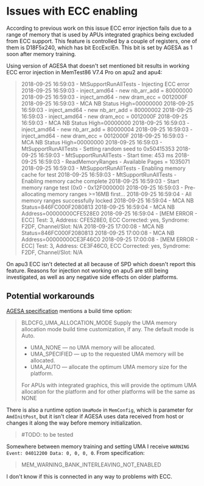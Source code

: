 Issues with ECC enabling
========================

According to previous work on this issue ECC error injection fails due to
a range of memory that is used by APUs integrated graphics being excluded from
ECC support. This feature is controlled by a couple of registers, one of them is
D18F5x240, which has bit EccExclEn. This bit is set by AGESA as 1 soon after
memory training.

Using version of AGESA that doesn't set mentioned bit results in working
ECC error injection in MemTest86 V7.4 Pro on apu2 and apu4:

>2018-09-25 16:59:03 - MtSupportRunAllTests - Injecting ECC error
>2018-09-25 16:59:03 - inject_amd64 - new nb_arr_add = 80000000
>2018-09-25 16:59:03 - inject_amd64 - new dram_ecc = 0012000F
>2018-09-25 16:59:03 - MCA NB Status High=00000000
>2018-09-25 16:59:03 - inject_amd64 - new nb_arr_add = 80000002
>2018-09-25 16:59:03 - inject_amd64 - new dram_ecc = 0012000F
>2018-09-25 16:59:03 - MCA NB Status High=00000000
>2018-09-25 16:59:03 - inject_amd64 - new nb_arr_add = 80000004
>2018-09-25 16:59:03 - inject_amd64 - new dram_ecc = 0012000F
>2018-09-25 16:59:03 - MCA NB Status High=00000000
>2018-09-25 16:59:03 - MtSupportRunAllTests - Setting random seed to 0x50415353
>2018-09-25 16:59:03 - MtSupportRunAllTests - Start time: 453 ms
>2018-09-25 16:59:03 - ReadMemoryRanges - Available Pages = 1035071
>2018-09-25 16:59:03 - MtSupportRunAllTests - Enabling memory cache for test
>2018-09-25 16:59:03 - MtSupportRunAllTests - Enabling memory cache complete
>2018-09-25 16:59:03 - Start memory range test (0x0 - 0x12F000000)
>2018-09-25 16:59:03 - Pre-allocating memory ranges >=16MB first...
>2018-09-25 16:59:04 - All memory ranges successfully locked
>2018-09-25 16:59:04 - MCA NB Status=846FC000F2080813 
>2018-09-25 16:59:04 - MCA NB Address=00000000CFE528E0
>2018-09-25 16:59:04 - [MEM ERROR - ECC] Test: 3, Address: CFE528E0, ECC Corrected: yes, Syndrome: F2DF, Channel/Slot: N/A
>2018-09-25 17:00:08 - MCA NB Status=846FC000F2080813 
>2018-09-25 17:00:08 - MCA NB Address=00000000CE3F46C0
>2018-09-25 17:00:08 - [MEM ERROR - ECC] Test: 3, Address: CE3F46C0, ECC Corrected: yes, Syndrome: F2DF, Channel/Slot: N/A

On apu3 ECC isn't detected at all because of SPD which doesn't report this feature.
Reasons for injection not working on apu5 are still being investigated, as well
as any negative side effects on older platforms.

Potential workarounds
---------------------

[AGESA specification](https://support.amd.com/TechDocs/44065_Arch2008.pdf) mentions
a build time option:
>BLDCFG_UMA_ALLOCATION_MODE
>	Supply the UMA memory allocation mode build time customization, if any.
>	The default mode is Auto.
>	* UMA_NONE — no UMA memory will be allocated.
>	* UMA_SPECIFIED — up to the requested UMA memory will be allocated.
>	* UMA_AUTO — allocate the optimum UMA memory size for the platform.
>	
>	For APUs with integrated graphics, this will provide the optimum
>	UMA allocation for the platform and for other platforms will be the
>	same as NONE

There is also a runtime option `UmaMode` in `MemConfig`, which is parameter for
`AmdInitPost`, but it isn't clear if AGESA uses data received from host or changes
it along the way before memory initialization.

>#TODO: to be tested

Somewhere between memory training and setting UMA I receive
`WARNING Event: 04012200 Data: 0, 0, 0, 0`.
From specification:
> MEM_WARNING_BANK_INTERLEAVING_NOT_ENABLED

I don't know if this is connected in any way to problems with ECC.
